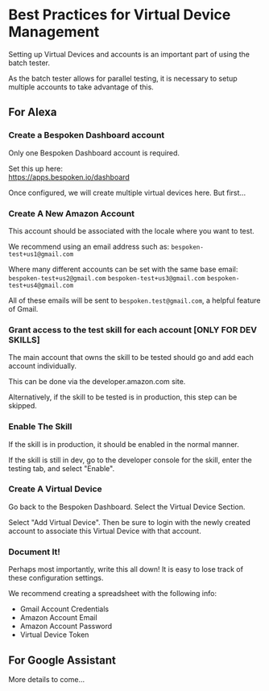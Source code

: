 # Best Practices for Virtual Device Management
Setting up Virtual Devices and accounts is an important part of using the batch tester.

As the batch tester allows for parallel testing, it is necessary to setup multiple accounts to take advantage of this.

## For Alexa
### Create a Bespoken Dashboard account
Only one Bespoken Dashboard account is required.

Set this up here:  
https://apps.bespoken.io/dashboard

Once configured, we will create multiple virtual devices here. But first...

### Create A New Amazon Account
This account should be associated with the locale where you want to test.

We recommend using an email address such as:
`bespoken-test+us1@gmail.com`

Where many different accounts can be set with the same base email:
`bespoken-test+us2@gmail.com`
`bespoken-test+us3@gmail.com`
`bespoken-test+us4@gmail.com`

All of these emails will be sent to `bespoken.test@gmail.com`, a helpful feature of Gmail.

### Grant access to the test skill for each account [ONLY FOR DEV SKILLS]
The main account that owns the skill to be tested should go and add each account individually.

This can be done via the developer.amazon.com site.

Alternatively, if the skill to be tested is in production, this step can be skipped.

### Enable The Skill
If the skill is in production, it should be enabled in the normal manner.

If the skill is still in dev, go to the developer console for the skill, enter the testing tab, and select "Enable".

### Create A Virtual Device
Go back to the Bespoken Dashboard. Select the Virtual Device Section.

Select "Add Virtual Device". Then be sure to login with the newly created account to associate this Virtual Device with that account.

### Document It!
Perhaps most importantly, write this all down! It is easy to lose track of these configuration settings.

We recommend creating a spreadsheet with the following info:
* Gmail Account Credentials
* Amazon Account Email
* Amazon Account Password
* Virtual Device Token

## For Google Assistant
More details to come...